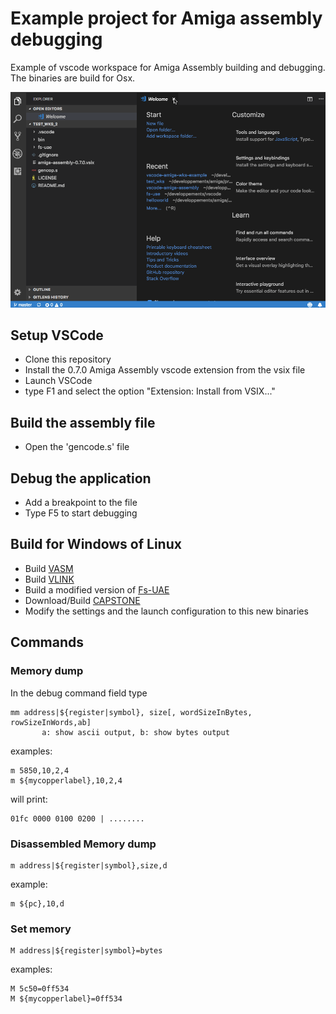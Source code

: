# Example project for Amiga assembly debugging
Example of vscode workspace for Amiga Assembly building and debugging.
The binaries are build for Osx.

![Debugging sesion](images/debugSession.gif)

## Setup VSCode
- Clone this repository
- Install the 0.7.0 Amiga Assembly vscode extension from the vsix file
- Launch VSCode
- type F1 and select the option "Extension: Install from VSIX..."
## Build the assembly file
- Open the 'gencode.s' file
## Debug the application
- Add a breakpoint to the file
- Type F5 to start debugging

## Build for Windows of Linux
- Build [VASM](http://sun.hasenbraten.de/vasm/index.php?view=main)
- Build [VLINK](http://sun.hasenbraten.de/vlink/index.php?view=main)
- Build a modified version of [Fs-UAE](https://github.com/prb28/fs-uae)
- Download/Build [CAPSTONE](http://www.capstone-engine.org/download.html)
- Modify the settings and the launch configuration to this new binaries

## Commands
### Memory dump
In the debug command field type
```
mm address|${register|symbol}, size[, wordSizeInBytes, rowSizeInWords,ab]
       a: show ascii output, b: show bytes output
```
examples:
```
m 5850,10,2,4
m ${mycopperlabel},10,2,4
```
will print:
```
01fc 0000 0100 0200 | ........
```
### Disassembled Memory dump
```
m address|${register|symbol},size,d
```
example:
```
m ${pc},10,d
```
### Set memory
```
M address|${register|symbol}=bytes
```
examples:
```
M 5c50=0ff534
M ${mycopperlabel}=0ff534
```
